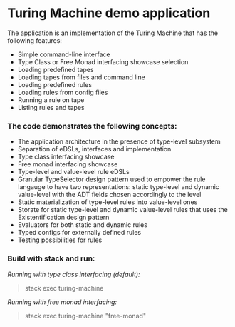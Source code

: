 # Turing Machine demo application

The application is an implementation of the Turing Machine
that has the following features:

- Simple command-line interface
- Type Class or Free Monad interfacing showcase selection
- Loading predefined tapes
- Loading tapes from files and command line
- Loading predefined rules
- Loading rules from config files
- Running a rule on tape
- Listing rules and tapes

### The code demonstrates the following concepts:

- The application architecture in the presence of type-level subsystem
- Separation of eDSLs, interfaces and implementation
- Type class interfacing showcase
- Free monad interfacing showcase
- Type-level and value-level rule eDSLs
- Granular TypeSelector design pattern used to empower
  the rule langauge to have two representations:
  static type-level and dynamic value-level with the ADT fields
  chosen accordingly to the level
- Static materialization of type-level rules into value-level ones
- Storate for static type-level and dynamic value-level rules
  that uses the Existentification design pattern
- Evaluators for both static and dynamic rules
- Typed configs for externally defined rules
- Testing possibilities for rules


### Build with stack and run:

*Running with type class interfacing (default):*

> stack exec turing-machine

*Running with free monad interfacing:*

> stack exec turing-machine "free-monad"
